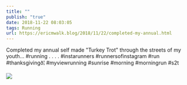 ```yaml
---
title: ""
publish: "true"
date: 2018-11-22 08:03:05
tags: Running
url: https://ericmwalk.blog/2018/11/22/completed-my-annual.html
---
```


Completed my annual self made "Turkey Trot" through the streets of my youth... #running .
.
.
.
#instarunners #runnersofinstagram #run #thanksgivingð¦ #myviewrunning #sunrise #morning #morningrun #s2t

![](https://ericmwalk.blog/uploads/2022/685981faf6.jpg)